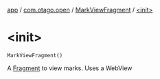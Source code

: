 [app](../../index.md) / [com.otago.open](../index.md) / [MarkViewFragment](index.md) / [&lt;init&gt;](./-init-.md)

# &lt;init&gt;

`MarkViewFragment()`

A [Fragment](#) to view marks.
Uses a WebView

